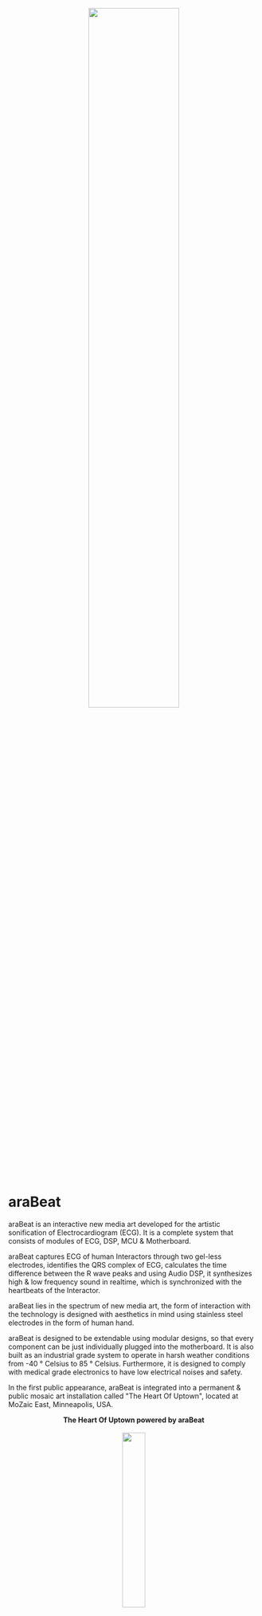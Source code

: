 <p align="center">
<img src="./design/logos/arabeat.png" width=60%/>
</p>

# araBeat

araBeat is an interactive new media art developed for the artistic sonification of Electrocardiogram (ECG). It is a complete system that consists of modules of ECG, DSP, MCU & Motherboard.

araBeat captures ECG of human Interactors through two gel-less electrodes, identifies the QRS complex of ECG, calculates the time difference between the R wave peaks and using Audio DSP, it synthesizes high & low frequency sound in realtime, which is synchronized with the heartbeats of the Interactor.

araBeat lies in the spectrum of new media art, the form of interaction with the technology is designed with aesthetics in mind using stainless steel electrodes in the form of human hand.

araBeat is designed to be extendable using modular designs, so that every component can be just individually plugged into the motherboard. It is also built as an industrial grade system to operate in harsh weather conditions from -40 ° Celsius to 85 ° Celsius. Furthermore, it is designed to comply with medical grade electronics to have low electrical noises and safety.

In the first public appearance, araBeat is integrated into a permanent & public mosaic art installation called "The Heart Of Uptown", located at MoZaic East, Minneapolis, USA.


<p align="center">
<b>The Heart Of Uptown powered by araBeat</b>
</br>
</br>
<img src="./images/installation/heart-of-uptown.jpg" width=30%/>
</p>

## ARTISTS

-   Aravinth Panch < http://aravinth.info > New Media Art
-   Stacia Goodman < http://www.staciagoodmanmosaics.com > Mosaic Art

## COLLABORATORS

-   Marc Basara - Project Management, Minneapolis
-   Stuart Ackerberg - Art Producer, Minneapolis
-   Felix Christmann - Industrial Design, Berlin
-   Alessandro Aresta - Sound Engineering, Berlin
-   Len Goodman - Graphic Design, Minneapolis
-   John Bean, Giam Nguyen, Hart Johnson, Randi Johnson - Production Management, Minneapolis
-   Pavel Spieker, Kelly Ludeking, Anthony Kling - Structural Design & Construction, Minneapolis
-   Shresth Agrawal - Software Engineering, Berlin
-   Chris Kooper - Metalworking, Berlin

## SUPPORTERS

-   Natalia Aravinth, Mladen Miljic, Darina Onoprienko - Family & Mental Support
-   David Riding, Jasmin Skenderi - Electrical Design Review, Next Big Thing, Berlin
-   Karissa Xie, Rolin Pei - CNC Machining, HLH Prototypes, Shenzhen
-   Monica Shen, Ivy Li, Carmen Zheng - PCB Manufacturing, Seeed Studio, Shenzhen
-   Goran, Sascha Hamacher - WaterJet Cutting, S-Hamacher Art Production Studio, Berlin
-   Robert Blowsky - Digital Signal Processing, Analog Devices, EZ Forum

## STUDIOS AND MANUFACTURERS

-   nLab, Berlin - Interaction Technology Design & Development
-   MotionLab, Berlin - Prototype CNC Machining
-   Tivoli Too, Minneapolis - Structural Design & Construction
-   Seeed Studio, Shenzhen - PCB Manufacturing
-   Troublemaker, Shenzhen - Prototyping
-   HLH Prototypes, Shenzhen - CNC Machining
-   S-Hamacher Art Production Studio, Berlin - WaterJet Cutting & Metalworking

## DESIGN

### Interaction Technology & Mosaic Installation Concept

<p align="center">
<img src="./design/system-design/system-1.jpg" width=30%/>
<img src="./images/installation/design-1.jpg" width=40%/>
</p>

## DEVELOPMENT

### Installation

-   #### Stage 1 Completion

<p align="center">
<img src="./images/installation/installation-1.jpg" width=30%/>
<img src="./images/installation/installation-2.jpg" width=30%/>
</p>

-   #### Stage 2 Completion

<p align="center">
<img src="./images/installation/installation-4.jpg" width=30%/>
<img src="./images/sensor-frontend/sensor-frontend-6.jpg" width=30%/>
</p>

  #### Stage 3 Completion

<p align="center">
<img src="./images/visits/ara.jpg" width=25%/>
<img src="./images/behind-the-scenes/ara-arabeat-gui.jpg" width=30%/>
</p>

-   #### Electronics & Audio Chambers

<p align="center">
<img src="./images/chambers/chamber-1.jpg" width=40%/>
<img src="./images/chambers/chamber-3.jpg" width=25%/>
</p>

### Sensor Frontend

-   #### Design

<p align="center">
<img src="./images/sensor-frontend/design/design-1.jpg" width=30%/>
</p>

-   #### Prototype

<p align="center">
<img src="./images/sensor-frontend/prototype/foam-milling-2.jpg" width=20%/>
<img src="./images/sensor-frontend/prototype/foam-milling-5.jpg" width=30%/>
</p>

-   #### Sensor Frontend v1.0

<p align="center">
<img src="./images/sensor-frontend/sensor-frontend-5.jpg" width=30%/>
</p>

### Interaction Technology

-   #### Wiring Design

<p align="center">
<img src="./design/system-design/system-3.png" width=60%/>
</p>

-   #### Prototype v1.0

<p align="center">
<img src="./images/prototypes/proto-1.jpg" width=30%/>
<img src="./images/prototypes/proto-2.jpg" width=30%/>
</p>

-   #### Prototype v2.0

<p align="center">
<img src="./images/prototypes/proto-3.jpg" width=30%/>
</p>

-   #### Prototype v3.0

<p align="center">
<img src="./images/prototypes/proto-4.jpg" width=30%/>
<img src="./images/prototypes/proto-5.jpg" width=30%/>
</p>

-   #### Prototype v4.0

<p align="center">
<img src="./images/prototypes/proto-6.jpg" width=30%/>
</p>

-   #### Motherboard v0.1

<p align="center">
<img src="./images/pcbs/motherboard-v0.1-1.png" width=15%/>
<img src="./images/pcbs/motherboard-v0.1-2.png" width=15%/>
<img src="./images/pcbs/motherboard-v0.1-3.png" width=19%/>
</br>
<img src="./images/pcbs/motherboard-v0.1-4.jpg" width=30%/>
</p>



-   #### ECG Module v0.1

<p align="center">
<img src="./images/pcbs/ecg-module-v0.1-1.png" width=30%/>
<img src="./images/pcbs/ecg-module-v0.1-2.png" width=30%/>
<img src="./images/pcbs/ecg-module-v0.1-3.png" width=30%/>
</p>

-   #### ECG Module v0.2

<p align="center">
<img src="./images/pcbs/ecg-module-v0.2-1.png" width=30%/>
<img src="./images/pcbs/ecg-module-v0.2-2.png" width=30%/>
<img src="./images/pcbs/ecg-module-v0.2-3.png" width=30%/>
</p>

-   #### MCU Module v0.1

<p align="center">
<img src="./images/pcbs/mcu-module-v0.1-1.png" width=30%/>
<img src="./images/pcbs/mcu-module-v0.1-2.png" width=30%/>
<img src="./images/pcbs/mcu-module-v0.1-3.png" width=30%/>
</p>

-   #### Motherboard v1.0

<p align="center">
<img src="./images/pcbs/motherboard-v1.0-2.png" width=30%/>
<img src="./images/pcbs/motherboard-v1.0-3.png" width=30%/>
<img src="./images/pcbs/motherboard-v1.0-1.png" width=30%/>
</br>
<img src="./images/pcbs/arabeat-v1.0-1.jpg" width=40%/>
</p>

-   #### Motherboard v1.0 in Weatherproof Industrial Heated Enclosure

<p align="center">
<img src="./images/pcbs/mcu-module-v0.1-enclosure.png" width=30%/>
</p>

### Audio

-   #### Marine Standard Tweeter, Sub-Woofer, Amplifier, PSU

<p align="center">
<img src="./images/audio/speaker-rack-2.jpg" width=20%/>
<img src="./images/audio/audio-3.jpg" width=30%/>
</p>

## DESIGN & DEVELOPMENT TOOLS

- #### KiCad v5.0.1-3 for PCB Design

<p align="center">
<img src="./images/screenshots/kicad-pcb-design.png" width=60%/>
</p>

- #### Atom v1.34.0 + Platform IO v4.0.0a3 for ECG Firmware Development

<p align="center">
<img src="./images/screenshots/atom-ecg-firware.png" width=60%/>
</p>

- #### Fusion 360 v2.0.5357 for Mechanical Design

<p align="center">
<img src="./images/screenshots/fusion-360-mechanical-design.png" width=60%/>
</p>

- #### Rhino + Grasshoper for Surface Design

<p align="center">
<img src="./images/screenshots/rhino-sensor-frontend.jpg" width=60%/>
</p>

- #### Affinity Designer v1.6.1 for Vector Design

<p align="center">
<img src="./images/screenshots/affinity-designer-vector-design.png" width=60%/>
</p>

- #### SigmaStudio v4.2 for Audio Synthesis

<p align="center">
<img src="./images/screenshots/sigmastudio-dsp-audio-synth.png" width=60%/>
</p>

- #### Processing v3.5.3 for araBeat GUI Software Development

<p align="center">
<img src="./images/screenshots/processing-arabeat-gui-software.png" width=60%/>
</p>

- #### araBeat GUI v0.9 for Optimisation of ECG and Audio Waveforms

<p align="center">
<img src="./images/screenshots/arabeat-gui-wave-sync.png" width=60%/>
</p>

## The Making - Behind the scenes

- #### Aravinth - Prototype CNC Milling at MotionLab, Berlin

<p align="center">
<img src="./images/behind-the-scenes/ara-sensor-frontend.jpg" width=40%/>
</p>

- #### Stacia - Mosaic Making at Private Studio, Minneapolis

<p align="center">
<img src="./images/behind-the-scenes/stacia-mosaic-3.jpg" width=40%/>
</p>

- #### Stacia - Mosaic Making at Private Studio, Minneapolis

<p align="center">
<img src="./images/behind-the-scenes/stacia-mosaic-4.jpg" width=40%/>
</p>

- #### Len - Structural Construction at Tivoli Too, Minneapolis

<p align="center">
<img src="./images/behind-the-scenes/len-structure.jpg" width=40%/>
</p>

- #### Stacia - Styrofoam + Fibreglass Surface Finish at Tivoli Too, Minneapolis

<p align="center">
<img src="./images/behind-the-scenes/stacia-styrofoam.jpg" width=40%/>
</p>

- #### Len - Mosaic Finish at Tivoli Too, Minneapolis

<p align="center">
<img src="./images/behind-the-scenes/len-surface.jpg" width=40%/>
</p>

- #### Alessandro - Sound Design at Private Studio, Berlin

<p align="center">
<img src="./images/behind-the-scenes/alessandro-audio.jpg" width=40%/>
</p>

- #### Chris - Metalworking at S-Hamacher Art Production Studio, Berlin

<p align="center">
<img src="./images/behind-the-scenes/chris-speaker-rack.jpg" width=40%/>
</p>

- #### Pavel - Metalworking at Tivoli Too, Minneapolis

<p align="center">
<img src="./images/behind-the-scenes/pavel-metal.jpg" width=40%/>
</p>

- #### Kelly - Metalworking at Tivoli Too, Minneapolis

<p align="center">
<img src="./images/behind-the-scenes/kelly-metal.jpg" width=40%/>
</p>
